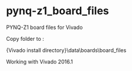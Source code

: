 # pynq-z1_board_files

PYNQ-Z1 board files for Vivado

Copy folder to : 

{Vivado install directory}\data\boards\board_files

Working with Vivado 2016.1

